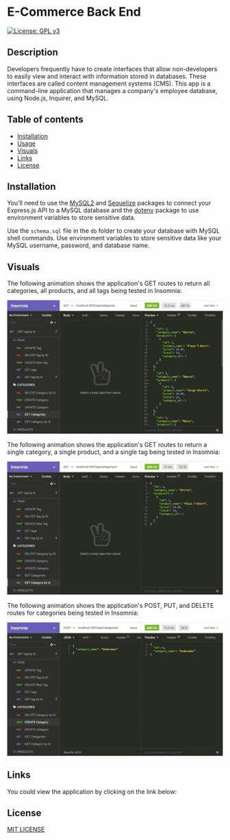 # E-Commerce Back End
[![License: GPL v3](https://img.shields.io/badge/license-MIT-red)](https://www.gnu.org/licenses/gpl-3.0)

## Description
Developers frequently have to create interfaces that allow non-developers to easily view and interact with information stored in databases. These interfaces are called content management systems (CMS). This app is a command-line application that manages a company's employee database, using Node.js, Inquirer, and MySQL.

## Table of contents
* [Installation](#Installation)
* [Usage](#Usage)
* [Visuals](#Visuals)
* [Links](#Link)
* [License](#License)

## Installation

You’ll need to use the [MySQL2](https://www.npmjs.com/package/mysql2) and [Sequelize](https://www.npmjs.com/package/sequelize) packages to connect your Express.js API to a MySQL database and the [dotenv](https://www.npmjs.com/package/dotenv) package to use environment variables to store sensitive data.

Use the `schema.sql` file in the `db` folder to create your database with MySQL shell commands. Use environment variables to store sensitive data like your MySQL username, password, and database name.
## Visuals

The following animation shows the application's GET routes to return all categories, all products, and all tags being tested in Insomnia:

![In Insomnia, the user tests “GET tags,” “GET Categories,” and “GET All Products.”.](./Assets/13-orm-homework-demo-01.gif)

The following animation shows the application's GET routes to return a single category, a single product, and a single tag being tested in Insomnia:

![In Insomnia, the user tests “GET tag by id,” “GET Category by ID,” and “GET One Product.”](./Assets/13-orm-homework-demo-02.gif)

The following animation shows the application's POST, PUT, and DELETE routes for categories being tested in Insomnia:

![In Insomnia, the user tests “DELETE Category by ID,” “CREATE Category,” and “UPDATE Category.”](./Assets/13-orm-homework-demo-03.gif)

## Links 
You could view the application by clicking on the link below:


## License
[MIT LICENSE](https://raw.githubusercontent.com/Ruskin20/E-commerce-Back-End/master/LICENSE)